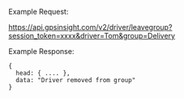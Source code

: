 Example Request:

https://api.gpsinsight.com/v2/driver/leavegroup?session_token=xxxx&driver=Tom&group=Delivery

Example Response:

    {
      head: { .... },
      data: "Driver removed from group"
    }

